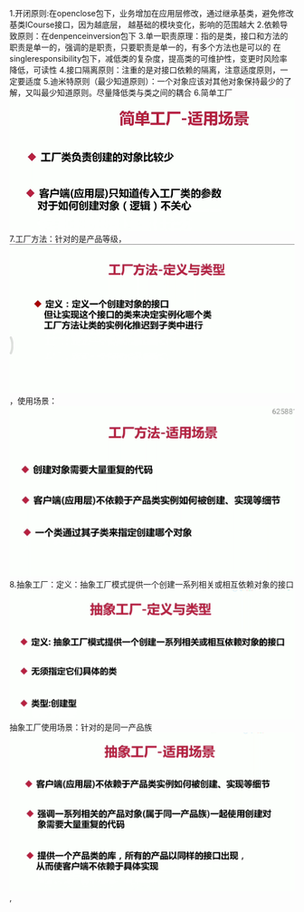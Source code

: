 1.开闭原则:在openclose包下，业务增加在应用层修改，通过继承基类，避免修改基类ICourse接口，因为越底层，
越基础的模块变化，影响的范围越大
2.依赖导致原则：在denpenceinversion包下
3.单一职责原理：指的是类，接口和方法的职责是单一的，强调的是职责，只要职责是单一的，有多个方法也是可以的
 在singleresponsibility包下，减低类的复杂度，提高类的可维护性，变更时风险率降低，可读性
4.接口隔离原则：注重的是对接口依赖的隔离，注意适度原则，一定要适度
5.迪米特原则（最少知道原则）：一个对象应该对其他对象保持最少的了解，又叫最少知道原则。尽量降低类与类之间的耦合
6.简单工厂![](.READEME_images/简单工厂使用场景.png)
7.工厂方法：针对的是产品等级，![](.READEME_images/工厂方法.png)，使用场景：![](.READEME_images/工厂方法适用场景.png)
8.抽象工厂：定义：抽象工厂模式提供一个创建一系列相关或相互依赖对象的接口![](.READEME_images/抽象工厂.png)
抽象工厂使用场景：针对的是同一产品族
![](.READEME_images/抽象工厂使用场景.png),